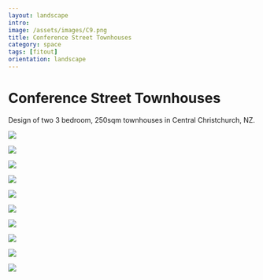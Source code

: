```yaml
---
layout: landscape
intro: 
image: /assets/images/C9.png
title: Conference Street Townhouses
category: space
tags: [fitout]
orientation: landscape
---
```


# Conference Street Townhouses

Design of two 3 bedroom, 250sqm townhouses in Central Christchurch, NZ.


![](/assets/images/C1.JPG)

![](/assets/images/C2.JPG)

![](/assets/images/C3.JPG)

![](/assets/images/C4.JPG)

![](/assets/images/C5.jpg)

![](/assets/images/C6.jpg)

![](/assets/images/C7.jpg)

![](/assets/images/C8.jpg)

![](/assets/images/C9.png)

![](/assets/images/C10.png)
